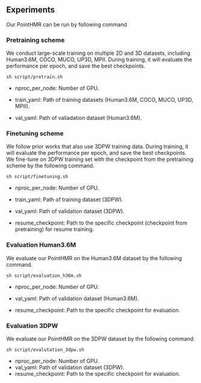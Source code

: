 ## Experiments

Our PointHMR can be run by following command

### Pretraining scheme

We conduct large-scale training on multiple 2D and 3D datasets, including Human3.6M, COCO, MUCO, UP3D, MPII. During training, it will evaluate the performance per epoch, and save the best checkpoints.

```
sh script/pretrain.sh
```

- nproc_per_node: Number of GPU.

- train_yaml: Path of training datasets (Human3.6M, COCO, MUCO, UP3D, MPII).

- val_yaml: Path of valiadation dataset (Human3.6M).

  

### Finetuning scheme

We follow prior works that also use 3DPW training data.  During training, it will evaluate the performance per epoch, and save the best checkpoints. We fine-tune on 3DPW training set with the checkpoint from the pretraining scheme by the following command.

```
sh script/finetuning.sh
```

- nproc_per_node: Number of GPU.

- train_yaml: Path of training dataset (3DPW).

- val_yaml: Path of validation dataset (3DPW).

- resume_checkpoint: Path to the specific checkpoint (checkpoint from pretraining) for resume training.

  

### Evaluation Human3.6M

We evaluate our PointHMR on the Human3.6M dataset by the following command.

```
sh script/evaluation_h36m.sh
```

- nproc_per_node: Number of GPU.

- val_yaml: Path of validation dataset (Human3.6M).

- resume_checkpoint: Path to the specific checkpoint for evaluation.

  

### Evaluation 3DPW

We evaluate our PointHMR on the 3DPW dataset by the following command.

```
sh script/evalutation_3dpw.sh
```

- nproc_per_node: Number of GPU.
- val_yaml: Path of validation dataset (3DPW).
- resume_checkpoint: Path to the specific checkpoint for evaluation.
